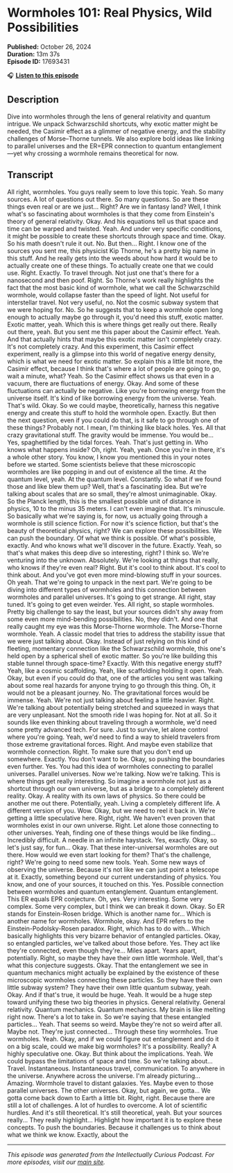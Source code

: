 # Wormholes 101: Real Physics, Wild Possibilities

**Published:** October 26, 2024  
**Duration:** 13m 37s  
**Episode ID:** 17693431

🎧 **[Listen to this episode](https://intellectuallycurious.buzzsprout.com/2529712/episodes/17693431-wormholes-101-real-physics-wild-possibilities)**

## Description

Dive into wormholes through the lens of general relativity and quantum intrigue. We unpack Schwarzschild shortcuts, why exotic matter might be needed, the Casimir effect as a glimmer of negative energy, and the stability challenges of Morse–Thorne tunnels. We also explore bold ideas like linking to parallel universes and the ER=EPR connection to quantum entanglement—yet why crossing a wormhole remains theoretical for now.

## Transcript

All right, wormholes. You guys really seem to love this topic. Yeah. So many sources. A lot of questions out there. So many questions. So are these things even real or are we just... Right? Are we in fantasy land? Well, I think what's so fascinating about wormholes is that they come from Einstein's theory of general relativity. Okay. And his equations tell us that space and time can be warped and twisted. Yeah. And under very specific conditions, it might be possible to create these shortcuts through space and time. Okay. So his math doesn't rule it out. No. But then... Right. I know one of the sources you sent me, this physicist Kip Thorne, he's a pretty big name in this stuff. And he really gets into the weeds about how hard it would be to actually create one of these things. To actually create one that we could use. Right. Exactly. To travel through. Not just one that's there for a nanosecond and then poof. Right. So Thorne's work really highlights the fact that the most basic kind of wormhole, what we call the Schwarzschild wormhole, would collapse faster than the speed of light. Not useful for interstellar travel. Not very useful, no. Not the cosmic subway system that we were hoping for. No. So he suggests that to keep a wormhole open long enough to actually maybe go through it, you'd need this stuff, exotic matter. Exotic matter, yeah. Which this is where things get really out there. Really out there, yeah. But you sent me this paper about the Casimir effect. Yeah. And that actually hints that maybe this exotic matter isn't completely crazy. It's not completely crazy. And this experiment, this Casimir effect experiment, really is a glimpse into this world of negative energy density, which is what we need for exotic matter. So explain this a little bit more, the Casimir effect, because I think that's where a lot of people are going to go, wait a minute, what? Yeah. So the Casimir effect shows us that even in a vacuum, there are fluctuations of energy. Okay. And some of these fluctuations can actually be negative. Like you're borrowing energy from the universe itself. It's kind of like borrowing energy from the universe. Yeah. That's wild. Okay. So we could maybe, theoretically, harness this negative energy and create this stuff to hold the wormhole open. Exactly. But then the next question, even if you could do that, is it safe to go through one of these things? Probably not. I mean, I'm thinking like black holes. Yes. All that crazy gravitational stuff. The gravity would be immense. You would be... Yes, spaghettified by the tidal forces. Yeah. That's just getting in. Who knows what happens inside? Oh, right. Yeah, yeah. Once you're in there, it's a whole other story. You know, I know you mentioned this in your notes before we started. Some scientists believe that these microscopic wormholes are like popping in and out of existence all the time. At the quantum level, yeah. At the quantum level. Constantly. So what if we found those and like blew them up? Well, that's a fascinating idea. But we're talking about scales that are so small, they're almost unimaginable. Okay. So the Planck length, this is the smallest possible unit of distance in physics, 10 to the minus 35 meters. I can't even imagine that. It's minuscule. So basically what we're saying is, for now, us actually going through a wormhole is still science fiction. For now it's science fiction, but that's the beauty of theoretical physics, right? We can explore these possibilities. We can push the boundary. Of what we think is possible. Of what's possible, exactly. And who knows what we'll discover in the future. Exactly. Yeah, so that's what makes this deep dive so interesting, right? I think so. We're venturing into the unknown. Absolutely. We're looking at things that really, who knows if they're even real? Right. But it's cool to think about. It's cool to think about. And you've got even more mind-blowing stuff in your sources. Oh yeah. That we're going to unpack in the next part. We're going to be diving into different types of wormholes and this connection between wormholes and parallel universes. It's going to get strange. All right, stay tuned. It's going to get even weirder. Yes. All right, so staple wormholes. Pretty big challenge to say the least, but your sources didn't shy away from some even more mind-bending possibilities. No, they didn't. And one that really caught my eye was this Morse-Thorne wormhole. The Morse-Thorne wormhole. Yeah. A classic model that tries to address the stability issue that we were just talking about. Okay. Instead of just relying on this kind of fleeting, momentary connection like the Schwarzschild wormhole, this one's held open by a spherical shell of exotic matter. So you're like building this stable tunnel through space-time? Exactly. With this negative energy stuff? Yeah, like a cosmic scaffolding. Yeah, like scaffolding holding it open. Yeah. Okay, but even if you could do that, one of the articles you sent was talking about some real hazards for anyone trying to go through this thing. Oh, it would not be a pleasant journey. No. The gravitational forces would be immense. Yeah. We're not just talking about feeling a little heavier. Right. We're talking about potentially being stretched and squeezed in ways that are very unpleasant. Not the smooth ride I was hoping for. Not at all. So it sounds like even thinking about traveling through a wormhole, we'd need some pretty advanced tech. For sure. Just to survive, let alone control where you're going. Yeah, we'd need to find a way to shield travelers from those extreme gravitational forces. Right. And maybe even stabilize that wormhole connection. Right. To make sure that you don't end up somewhere. Exactly. You don't want to be. Okay, so pushing the boundaries even further. Yes. You had this idea of wormholes connecting to parallel universes. Parallel universes. Now we're talking. Now we're talking. This is where things get really interesting. So imagine a wormhole not just as a shortcut through our own universe, but as a bridge to a completely different reality. Okay. A reality with its own laws of physics. So there could be another me out there. Potentially, yeah. Living a completely different life. A different version of you. Wow. Okay, but we need to reel it back in. We're getting a little speculative here. Right, right. We haven't even proven that wormholes exist in our own universe. Right. Let alone those connecting to other universes. Yeah, finding one of these things would be like finding... Incredibly difficult. A needle in an infinite haystack. Yes, exactly. Okay, so let's just say, for fun... Okay. That these inter-universal wormholes are out there. How would we even start looking for them? That's the challenge, right? We're going to need some new tools. Yeah. Some new ways of observing the universe. Because it's not like we can just point a telescope at it. Exactly, something beyond our current understanding of physics. You know, and one of your sources, it touched on this. Yes. Possible connection between wormholes and quantum entanglement. Quantum entanglement. This ER equals EPR conjecture. Oh, yes. Very interesting. Some very complex. Some very complex, but I think we can break it down. Okay. So ER stands for Einstein-Rosen bridge. Which is another name for... Which is another name for wormholes. Wormhole, okay. And EPR refers to the Einstein-Podolsky-Rosen paradox. Right, which has to do with... Which basically highlights this very bizarre behavior of entangled particles. Okay, so entangled particles, we've talked about those before. Yes. They act like they're connected, even though they're... Miles apart. Years apart, potentially. Right, so maybe they have their own little wormhole. Well, that's what this conjecture suggests. Okay. That the entanglement we see in quantum mechanics might actually be explained by the existence of these microscopic wormholes connecting these particles. So they have their own little subway system? They have their own little quantum subway, yeah. Okay. And if that's true, it would be huge. Yeah. It would be a huge step toward unifying these two big theories in physics. General relativity. General relativity. Quantum mechanics. Quantum mechanics. My brain is like melting right now. There's a lot to take in. So we're saying that these entangled particles... Yeah. That seems so weird. Maybe they're not so weird after all. Maybe not. They're just connected... Through these tiny wormholes. True wormholes. Yeah. Okay, and if we could figure out entanglement and do it on a big scale, could we make big wormholes? It's a possibility. Really? A highly speculative one. Okay. But think about the implications. Yeah. We could bypass the limitations of space and time. So we're talking about... Travel. Instantaneous. Instantaneous travel, communication. To anywhere in the universe. Anywhere across the universe. I'm already picturing... Amazing. Wormhole travel to distant galaxies. Yes. Maybe even to those parallel universes. The other universes. Okay, but again, we gotta... We gotta come back down to Earth a little bit. Right, right. Because there are still a lot of challenges. A lot of hurdles to overcome. A lot of scientific hurdles. And it's still theoretical. It's still theoretical, yeah. But your sources really... They really highlight... Highlight how important it is to explore these concepts. To push the boundaries. Because it challenges us to think about what we think we know. Exactly, about the

---
*This episode was generated from the Intellectually Curious Podcast. For more episodes, visit our [main site](https://intellectuallycurious.buzzsprout.com).*
